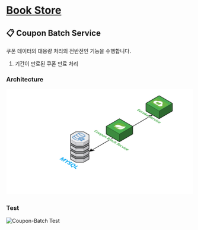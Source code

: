 # [Book Store](https://book-store.shop)

## 📋 Coupon Batch Service

쿠폰 데이터의 대용량 처리의 전반전인 기능을 수행합니다.
1. 기간이 만료된 쿠폰 만료 처리

### Architecture

![Coupon-Batch Architecture](https://github.com/nhnacademy-be6-code-quest/.github/blob/main/img/coupon-batch/CouponBatchArchitecture.png)

### Test

![Coupon-Batch Test](https://github.com/nhnacademy-be6-code-quest/.github/blob/main/img/coupon-batch/CouponBatchTest.png)

